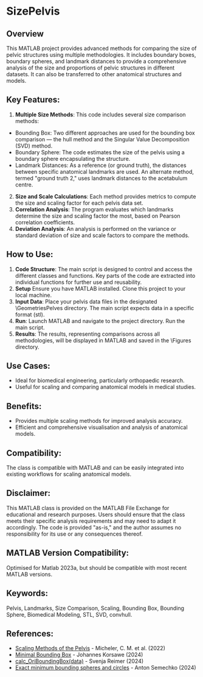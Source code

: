 # SizePelvis

## Overview

This MATLAB project provides advanced methods for comparing the size of pelvic structures using multiple methodologies. It includes boundary boxes, boundary spheres, and landmark distances to provide a comprehensive analysis of the size and proportions of pelvic structures in different datasets. It can also be transferred to other anatomical structures and models.

## Key Features:
1. **Multiple Size Methods**: This code includes several size comparison methods:
- Bounding Box: Two different approaches are used for the bounding box comparison — the hull method and the Singular Value Decomposition (SVD) method.
- Boundary Sphere: The code estimates the size of the pelvis using a boundary sphere encapsulating the structure.
- Landmark Distances: As a reference (or ground truth), the distances between specific anatomical landmarks are used. An alternate method, termed "ground truth 2," uses landmark distances to the acetabulum centre.
2. **Size and Scale Calculations**: Each method provides metrics to compute the size and scaling factor for each pelvis data set.
3. **Correlation Analysis**: The program evaluates which landmarks determine the size and scaling factor the most, based on Pearson correlation coefficients.
4. **Deviation Analysis**: An analysis is performed on the variance or standard deviation of size and scale factors to compare the methods.

## How to Use:
1. **Code Structure**: The main script is designed to control and access the different classes and functions. Key parts of the code are extracted into individual functions for further use and reusability.
2. **Setup** Ensure you have MATLAB installed. Clone this project to your local machine.
3. **Input Data**: Place your pelvis data files in the designated \GeometriesPelves directory. The main script expects data in a specific format (stl).
4. **Run**: Launch MATLAB and navigate to the project directory. Run the main script.
5. **Results**: The results, representing comparisons across all methodologies, will be displayed in MATLAB and saved in the \Figures directory.

## Use Cases:
- Ideal for biomedical engineering, particularly orthopaedic research.
- Useful for scaling and comparing anatomical models in medical studies.

## Benefits:
- Provides multiple scaling methods for improved analysis accuracy.
- Efficient and comprehensive visualisation and analysis of anatomical models.

## Compatibility:
The class is compatible with MATLAB and can be easily integrated into existing workflows for scaling anatomical models.

## Disclaimer:
This MATLAB class is provided on the MATLAB File Exchange for educational and research purposes. Users should ensure that the class meets their specific analysis requirements and may need to adapt it accordingly. The code is provided "as-is," and the author assumes no responsibility for its use or any consequences thereof.

## MATLAB Version Compatibility:
Optimised for Matlab 2023a, but should be compatible with most recent MATLAB versions.

## Keywords:
Pelvis, Landmarks, Size Comparison, Scaling, Bounding Box, Bounding Sphere, Biomedical Modeling, STL, SVD, convhull.

## References:
- [Scaling Methods of the Pelvis](https://doi.org/10.1515/cdbme-2022-1203) - Micheler, C. M. et al. (2022)
- [Minimal Bounding Box](https://www.mathworks.com/matlabcentral/fileexchange/18264-minimal-bounding-box) - Johannes Korsawe (2024)
- [calc_OriBoundingBox(data)](https://www.mathworks.com/matlabcentral/fileexchange/64417-calc_oriboundingbox-data) - Svenja Reimer (2024)
- [Exact minimum bounding spheres and circles](https://github.com/AntonSemechko/Bounding-Spheres-And-Circles) - Anton Semechko (2024)
